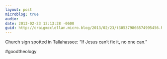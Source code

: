 ```yaml
---
layout: post
microblog: true
audio: 
date: 2013-02-23 12:13:28 -0600
guid: http://craigmcclellan.micro.blog/2013/02/23/t305379866574995456.html
---
```

Church sign spotted in Tallahassee: “If Jesus can’t fix it, no one can.” 

#goodtheology
